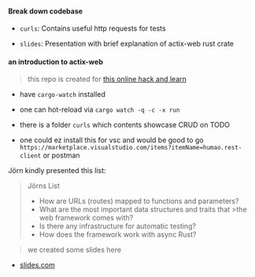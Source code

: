 #### Break down codebase
* `curls`: Contains useful http requests for tests

* `slides`: Presentation with brief explanation of actix-web rust crate

#### an introduction to actix-web

> this repo is created for [this online hack and learn](https://berline.rs)

* have `cargo-watch` installed
* one can hot-reload via `cargo watch -q -c -x run`

* there is a folder `curls` which contents showcase CRUD on TODO
* one could ez install this for vsc and would be good to go `https://marketplace.visualstudio.com/items?itemName=humao.rest-client` or postman


Jörn kindly presented this list:

> Jörns List
>* How are URLs (routes) mapped to functions and parameters?
>* What are the most important data structures and traits that >the web framework comes with?
>* Is there any infrastructure for automatic testing?
>* How does the framework work with async Rust?

> we created some slides here
* [slides.com](https://slides.com/d/f6Fnztg/live)
